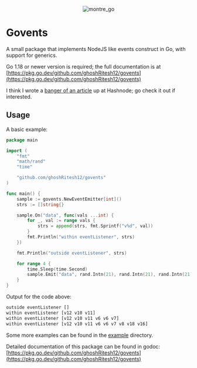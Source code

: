 <p align="center">
  <img
    src="https://github.com/ghoshRitesh12/govents/assets/101876769/a881784e-681f-4cc5-9bcb-7cd0ab7fae2d"
    alt="montre_go"
  />
</p>

# Govents

A small package that implements NodeJS like events construct in Go, with support for generics.

Go 1.18 or newer version is required; the full documentation is at [https://pkg.go.dev/github.com/ghoshRitesh12/govents](https://pkg.go.dev/github.com/ghoshRitesh12/govents)

I think I wrote a [banger of an article](https://riteshghosh.hashnode.dev/govents-nodejs-like-event-emitter-for-go) up at Hashnode; go check it out if interested.

## Usage

A basic example:

```go
package main

import (
	"fmt"
	"math/rand"
	"time"

	"github.com/ghoshRitesh12/govents"
)

func main() {
	sample := govents.NewEventEmitter[int]()
	strs := []string{}

	sample.On("data", func(vals ...int) {
		for _, val := range vals {
			strs = append(strs, fmt.Sprintf("v%d", val))
		}
		fmt.Println("within eventListener", strs)
	})

	fmt.Println("outside eventListener", strs)

	for range 4 {
		time.Sleep(time.Second)
		sample.Emit("data", rand.Intn(21), rand.Intn(21), rand.Intn(21))
	}
}
```

Output for the code above:

```bash
outside eventListener []
within eventListener [v12 v10 v11]
within eventListener [v12 v10 v11 v6 v6 v7]
within eventListener [v12 v10 v11 v6 v6 v7 v8 v18 v16]
```

Some more examples can be found in the [example](https://github.com/ghoshRitesh12/govents/tree/main/example) directory.

Detailed documentation of this package can be found in godoc: [https://pkg.go.dev/github.com/ghoshRitesh12/govents](https://pkg.go.dev/github.com/ghoshRitesh12/govents)
